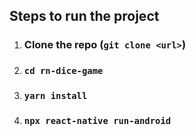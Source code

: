 
## Steps to run the project

1. ### Clone the repo (`git clone <url>`)
2. ### `cd rn-dice-game`
3. ### `yarn install`
4. ### `npx react-native run-android`
